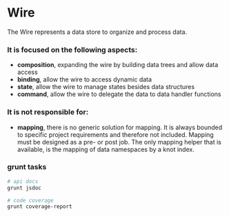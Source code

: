 # Wire

The Wire represents a data store to organize and process data.

### It is focused on the following aspects:

- **composition**, expanding the wire by building data trees and allow data access
- **binding**, allow the wire to access dynamic data
- **state**, allow the wire to manage states besides data structures
- **command**, allow the wire to delegate the data to data handler functions

### It is not responsible for:

- **mapping**, there is no generic solution for mapping. It is always bounded 
  to specific project requirements and therefore not included. Mapping must be 
  designed as a pre- or post job. The only mapping helper that is available, is 
  the mapping of data namespaces by a knot index.

### grunt tasks

~~~bash
# api docs
grunt jsdoc
~~~

~~~bash
# code coverage
grunt coverage-report
~~~
